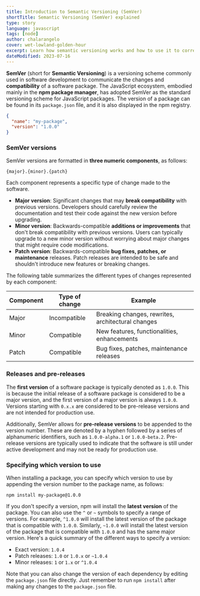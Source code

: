 ```yaml
---
title: Introduction to Semantic Versioning (SemVer)
shortTitle: Semantic Versioning (SemVer) explained
type: story
language: javascript
tags: [node]
author: chalarangelo
cover: wet-lowland-golden-hour
excerpt: Learn how semantic versioning works and how to use it to correctly version your software.
dateModified: 2023-07-16
---
```


**SemVer** (short for **Semantic Versioning**) is a versioning scheme commonly used in software development to communicate the changes and **compatibility** of a software package. The JavaScript ecosystem, embodied mainly in the **npm package manager**, has adopted SemVer as the standard versioning scheme for JavaScript packages. The version of a package can be found in its `package.json` file, and it is also displayed in the npm registry.

```json
{
  "name": "my-package",
  "version": "1.0.0"
}
```

### SemVer versions

SemVer versions are formatted in **three numeric components**, as follows:

```
{major}.{minor}.{patch}
```

Each component represents a specific type of change made to the software.

- **Major version**: Significant changes that may **break compatibility** with previous versions. Developers should carefully review the documentation and test their code against the new version before upgrading.
- **Minor version**: Backwards-compatible **additions or improvements** that don't break compatibility with previous versions. Users can typically upgrade to a new minor version without worrying about major changes that might require code modifications.
- **Patch version**: Backwards-compatible **bug fixes, patches, or maintenance** releases. Patch releases are intended to be safe and shouldn't introduce new features or breaking changes.

The following table summarizes the different types of changes represented by each component:

| Component | Type of change | Example |
| --------- | -------------- | ------- |
| Major     | Incompatible   | Breaking changes, rewrites, architectural changes |
| Minor     | Compatible     | New features, functionalities, enhancements |
| Patch     | Compatible     | Bug fixes, patches, maintenance releases |

### Releases and pre-releases

The **first version** of a software package is typically denoted as `1.0.0`. This is because the initial release of a software package is considered to be a major version, and the first version of a major version is always `1.0.0`. Versions starting with `0.x.x` are considered to be pre-release versions and are not intended for production use.

Additionally, SemVer allows for **pre-release versions** to be appended to the version number. These are denoted by a hyphen followed by a series of alphanumeric identifiers, such as `1.0.0-alpha.1` or `1.0.0-beta.2`. Pre-release versions are typically used to indicate that the software is still under active development and may not be ready for production use.

### Specifying which version to use

When installing a package, you can specify which version to use by appending the version number to the package name, as follows:

```shell
npm install my-package@1.0.0
```

If you don't specify a version, npm will install the **latest version** of the package. You can also use the `^` or `~` symbols to specify a range of versions. For example, `^1.0.0` will install the latest version of the package that is compatible with `1.0.0`. Similarly, `~1.0.0` will install the latest version of the package that is compatible with `1.0.0` and has the same major version. Here's a quick summary of the different ways to specify a version:

- Exact version: `1.0.4`
- Patch releases: `1.0` or `1.0.x` or `~1.0.4`
- Minor releases: `1` or `1.x` or `^1.0.4`

Note that you can also change the version of each dependency by editing the `package.json` file directly. Just remember to run `npm install` after making any changes to the `package.json` file.
